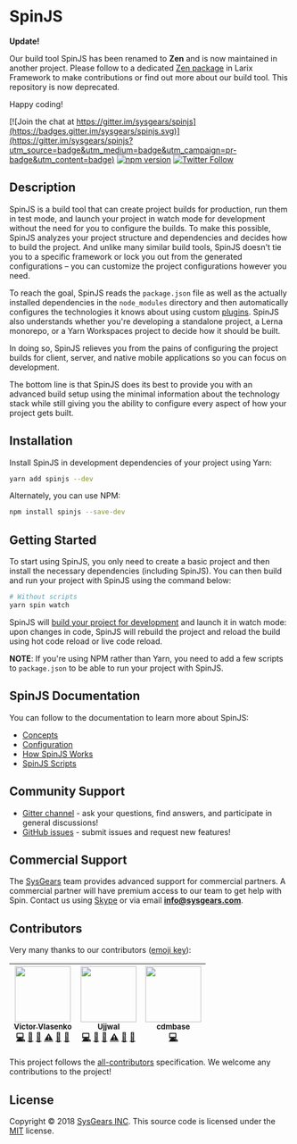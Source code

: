 # SpinJS

**Update!**

Our build tool SpinJS has been renamed to **Zen** and is now maintained in another project. Please follow to a dedicated
[Zen package] in Larix Framework to make contributions or find out more about our build tool. This repository is now 
deprecated.
 
Happy coding!

[![Join the chat at https://gitter.im/sysgears/spinjs](https://badges.gitter.im/sysgears/spinjs.svg)](https://gitter.im/sysgears/spinjs?utm_source=badge&utm_medium=badge&utm_campaign=pr-badge&utm_content=badge)
[![npm version](https://badge.fury.io/js/spinjs.svg)](https://badge.fury.io/js/spinjs) [![Twitter Follow](https://img.shields.io/twitter/follow/sysgears.svg?style=social)](https://twitter.com/sysgears)

## Description

SpinJS is a build tool that can create project builds for production, run them in test mode, and launch your project in 
watch mode for development without the need for you to configure the builds. To make this possible, SpinJS analyzes 
your project structure and dependencies and decides how to build the project. And unlike many similar build tools, 
SpinJS doesn't tie you to a specific framework or lock you out from the generated configurations &ndash; you can
customize the project configurations however you need.

To reach the goal, SpinJS reads the `package.json` file as well as the actually installed dependencies in the 
`node_modules` directory and then automatically configures the technologies it knows about using custom [plugins]. 
SpinJS also understands whether you're developing a standalone project, a Lerna monorepo, or a Yarn Workspaces project 
to decide how it should be built.

In doing so, SpinJS relieves you from the pains of configuring the project builds for client, server, and native mobile 
applications so you can focus on development.

The bottom line is that SpinJS does its best to provide you with an advanced build setup using the minimal information 
about the technology stack while still giving you the ability to configure every aspect of how your project gets built.

## Installation

Install SpinJS in development dependencies of your project using Yarn:

```bash
yarn add spinjs --dev
```

Alternately, you can use NPM:

```bash
npm install spinjs --save-dev
```

## Getting Started

To start using SpinJS, you only need to create a basic project and then install the necessary dependencies (including
SpinJS). You can then build and run your project with SpinJS using the command below:

```bash
# Without scripts
yarn spin watch
```

SpinJS will [build your project for development] and launch it in watch mode: upon changes in code, SpinJS will rebuild
the project and reload the build using hot code reload or live code reload.

**NOTE**: If you're using NPM rather than Yarn, you need to add a few scripts to `package.json` to be able to run your 
project with SpinJS.

## SpinJS Documentation

You can follow to the documentation to learn more about SpinJS:

* [Concepts]
* [Configuration]
* [How SpinJS Works]
* [SpinJS Scripts]

## Community Support

* [Gitter channel] - ask your questions, find answers, and participate in general discussions!
* [GitHub issues] - submit issues and request new features!

## Commercial Support

The [SysGears] team provides advanced support for commercial partners. A commercial partner will have premium access to
our team to get help with Spin. Contact us using [Skype] or via email **info@sysgears.com**.

## Contributors

Very many thanks to our contributors ([emoji key]):

<!-- ALL-CONTRIBUTORS-LIST:START - Do not remove or modify this section -->
| [<img src="https://avatars1.githubusercontent.com/u/1259926?v=3" width="100px;"/><br /><sub>Victor Vlasenko</sub>](https://ua.linkedin.com/in/victorvlasenko)<br />[💻](https://github.com/sysgears/spin.js/commits?author=vlasenko "Code") [🔧](#tool-vlasenko "Tools") [📖](https://github.com/sysgears/spin.js/commits?author=vlasenko "Documentation") [⚠️](https://github.com/sysgears/spin.js/commits?author=vlasenko "Tests") [💬](#question-vlasenko "Answering Questions") [👀](#review-vlasenko "Reviewed Pull Requests") | [<img src="https://avatars0.githubusercontent.com/u/4072250?v=3" width="100px;"/><br /><sub>Ujjwal</sub>](https://github.com/mairh)<br />[💻](https://github.com/sysgears/spin.js/commits?author=mairh "Code") [🔧](#tool-mairh "Tools") [📖](https://github.com/sysgears/spin.js/commits?author=mairh "Documentation") [⚠️](https://github.com/sysgears/spin.js/commits?author=mairh "Tests") [💬](#question-mairh "Answering Questions") [👀](#review-mairh "Reviewed Pull Requests") | [<img src="https://avatars1.githubusercontent.com/u/20957416?v=4" width="100px;"/><br /><sub>cdmbase</sub>](https://github.com/cdmbase)<br />[💻](https://github.com/sysgears/spin.js/commits?author=cdmbase "Code") |
| :---: | :---: | :---: |
<!-- ALL-CONTRIBUTORS-LIST:END -->

This project follows the [all-contributors] specification.
We welcome any contributions to the project!

## License

Copyright © 2018 [SysGears INC]. This source code is licensed under the [MIT] license.

[zen package]: https://github.com/sysgears/larix/tree/master/packages/zen
[webpack]: https://webpack.js.org/
[plugins]: https://github.com/sysgears/spinjs/blob/master/docs/concepts.md#plugins
[spinjs scripts]: https://github.com/sysgears/spinjs/blob/master/docs/scripts.md
[build your project for development]: https://github.com/sysgears/spinjs/blob/master/docs/scripts.md#spin-watch
[Concepts]: https://github.com/sysgears/spinjs/blob/master/docs/concepts.md
[Configuration]: https://github.com/sysgears/spinjs/blob/master/docs/configuration.md
[How SpinJS Works]: https://github.com/sysgears/spinjs/blob/master/docs/howSpinWorks.md
[SpinJS Scripts]: https://github.com/sysgears/spinjs/blob/master/docs/scripts.md
[Gitter channel]: https://gitter.im/sysgears/spinjs
[GitHub issues]: https://github.com/sysgears/spinjs/issues
[SysGears]: https://sysgears.com
[skype]: http://hatscripts.com/addskype?sysgears
[emoji key]: https://github.com/kentcdodds/all-contributors#emoji-key
[all-contributors]: https://github.com/kentcdodds/all-contributors
[SysGears INC]: http://sysgears.com
[MIT]: LICENSE
